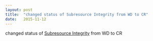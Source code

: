 ```yaml
---
layout: post
title:  "changed status of Subresource Integrity from WD to CR"
date:   2015-11-12
---
```


changed status of [Subresource Integrity](http://www.w3.org/TR/SRI/) from WD to CR

